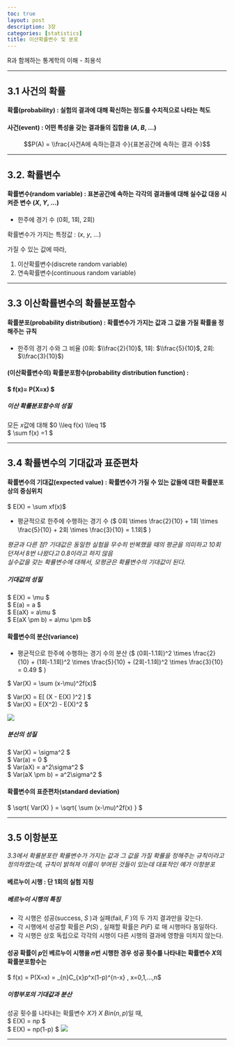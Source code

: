 ```yaml
---
toc: true
layout: post
description: 3장
categories: [statistics]
title: 이산확률변수 및 분포
---
```



R과 함께하는 통계학의 이해 - 최용석

---

## 3.1 사건의 확률

#### 확률(probability) : 실험의 결과에 대해 확신하는 정도를 수치적으로 나타는 척도

#### 사건(event) : 어떤 특성을 갖는 결과들의 집합을 ($A$, $B$, ...)

$$P(A) = \\frac{사건A에 속하는결과 수}{표본공간에 속하는 결과 수}$$

---

## 3.2. 확률변수

#### 확률변수(random variable) : 표본공간에 속하는 각각의 결과들에 대해 실수값 대응 시켜준 변수 ($X$, $Y$, ...)

-   한주에 경기 수 (0회, 1회, 2회)

확률변수가 가지는 특정값 : ($x$, $y$, ...)

가질 수 있는 값에 따라,

1) 이산확률변수(discrete random variable)  
2) 연속확률변수(continuous random variable)

---

## 3.3 이산확률변수의 확률분포함수

#### 확률분포(probability distribution) : 확률변수가 가지는 값과 그 값을 가질 확률을 정해주는 규칙

-   한주의 경기 수와 그 비율 (0회: $\\frac{2}{10}$, 1회: $\\frac{5}{10}$, 2회: $\\frac{3}{10}$)

#### (이산확률변수의) 확률분포함수(probability distribution function) :

#### $ f(x)= P(X=x) $

##### 이산 확률분포함수의 성질

모든 $x$값에 대해 $0 \\leq f(x) \\leq 1$  
$ \\sum f(x) =1 $

---

## 3.4 확률변수의 기대값과 표준편차

#### 확률변수의 기대값(expected value) : 확률변수가 가질 수 있는 값들에 대한 확률분포 상의 중심위치

$ E(X) = \\sum xf(x)$

-   평균적으로 한주에 수행하는 경기 수 ($ 0회 \\times \\frac{2}{10} + 1회 \\times \\frac{5}{10} + 2회 \\times \\frac{3}{10} = 1.1회$ )

_평균과 다른 점? 기대값은 동일한 실험을 무수히 반복했을 때의 평균을 의미하고 10회 던져서 8번 나왔다고 0.8이라고 하지 않음_  
_실수값을 갖는 확률변수에 대해서, 모평균은 확률변수의 기대값이 된다._

##### 기대값의 성질

$ E(X) = \\mu $  
$ E(a) = a $  
$ E(aX) = a\\mu $  
$ E(aX \\pm b) = a\\mu \\pm b$

#### 확률변수의 분산(variance)

-   평균적으로 한주에 수행하는 경기 수의 분산 ($ (0회-1.1회)^2 \\times \\frac{2}{10} + (1회-1.1회)^2 \\times \\frac{5}{10} + (2회-1.1회)^2 \\times \\frac{3}{10} = 0.49 $ )

$ Var(X) = \\sum (x-\\mu)^2f(x)$

$ Var(X) = E\[ (X - E(X) )^2 \] $  
$ Var(X) = E(X^2) - E(X)^2 $


![]({{site.baseurl}}/images/post/3_4.jpg)

##### 분산의 성질

$ Var(X) = \\sigma^2 $  
$ Var(a) = 0 $  
$ Var(aX) = a^2\\sigma^2 $  
$ Var(aX \\pm b) = a^2\\sigma^2 $

#### 확률변수의 표준편차(standard deviation)

$ \\sqrt{ Var(X) } = \\sqrt{ \\sum (x-\\mu)^2f(x) } $

---

## 3.5 이항분포

_3.3에서 확률분포란 확률변수가 가지는 값과 그 값을 가질 확률을 정해주는 규칙이라고 정의하였는데, 규칙이 밝혀져 이름이 부여된 것들이 있는데 대표적인 예가 이항분포_

#### 베르누이 시행 : 단 1회의 실험 지칭

##### 베르누이 시행의 특징

-   각 시행은 성공(success, $S$ )과 실패(fail, $F$ )의 두 가지 결과만을 갖는다.
-   각 시행에서 성공할 확률은 $P(S)$ , 실패할 확률은 $P(F)$ 로 매 시행마다 동일하다.
-   각 시행은 상호 독립으로 각각의 시행이 다른 시행의 결과에 영향을 미치지 않는다.

#### 성공 확률이 $p$인 베르누이 시행을 $n$번 시행한 경우 성공 횟수를 나타내는 확률변수 $X$의 확률분포함수는

$ f(x) = P(X=x) = \_{n}C\_{x}p^x(1-p)^{n-x} , x=0,1,...,n$

##### 이항부포의 기대값과 분산

성공 횟수를 나타내는 확률변수 $X$가 $X ~ Bin(n,p)$일 때,  
$ E(X) = np $  
$ E(X) = np(1-p) $
![]({{site.baseurl}}/images/post/3_5.jpg)

---
